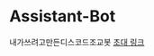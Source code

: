 # Assistant-Bot
내가쓰려고만든디스코드조교봇
<a href="https://discord.com/oauth2/authorize?client_id=803632194076540988&scope=bot">초대 링크</a>
